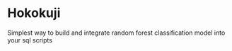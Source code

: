 # Hokokuji

Simplest way to build and integrate random forest classification model into your sql scripts

